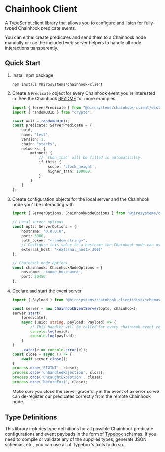 # Chainhook Client

A TypeScript client library that allows you to configure and listen for fully-typed Chainhook
predicate events.

You can either create predicates and send them to a Chainhook node manually or use the included web
server helpers to handle all node interactions transparently.

## Quick Start

1. Install npm package
    ```
    npm install @hirosystems/chainhook-client
    ```

1. Create a `Predicate` object for every Chainhook event you're interested in. See the Chainhook
   [README](https://github.com/hirosystems/chainhook#readme) for more examples.
    ```typescript
    import { ServerPredicate } from "@hirosystems/chainhook-client/dist/server";
    import { randomUUID } from "crypto";

    const uuid = randomUUID();
    const predicate: ServerPredicate = {
        uuid,
        name: "test",
        version: 1,
        chain: "stacks",
        networks: {
            mainnet: {
                // `then_that` will be filled in automatically.
                if_this: {
                    scope: 'block_height',
                    higher_than: 100000,
                }
            }
        }
    };
    ```

1. Create configuration objects for the local server and the Chainhook node you'll be interacting
   with
    ```typescript
    import { ServerOptions, ChainhookNodeOptions } from "@hirosystems/chainhook-client/dist/server";

    // Local server options
    const opts: ServerOptions = {
        hostname: "0.0.0.0",
        port: 3000,
        auth_token: "<random_string>",
        // Configure this value to a hostname the Chainhook node can use to reach our local server.
        external_host: "<external_host>:3000"
    };

    // Chainhook node options
    const chainhook: ChainhookNodeOptions = {
        hostname: "<node_hostname>",
        port: 20456
    };
    ```

1. Declare and start the event server
    ```typescript
    import { Payload } from "@hirosystems/chainhook-client/dist/schemas";

    const server = new ChainhookEventServer(opts, chainhook);
    server.start(
        [predicate],
        async (uuid: string, payload: Payload) => {
            // This handler will be called for every chainhook event received by our server
            console.log(uuid);
            console.log(payload);
        }
    )
        .catch(e => console.error(e));
    const close = async () => {
        await server.close();
    }
    process.once('SIGINT', close);
    process.once('unhandledRejection', close);
    process.once('uncaughtException', close);
    process.once('beforeExit', close);
    ```
    Make sure you close the server gracefully in the event of an error so we can de-register our
    predicates correctly from the remote Chainhook node.

## Type Definitions

This library includes type definitions for all possible Chainhook predicate configurations and event
payloads in the form of [Typebox](https://github.com/sinclairzx81/typebox) schemas. If you need to
compile or validate any of the supplied types, generate JSON schemas, etc., you can use all of
Typebox's tools to do so.
